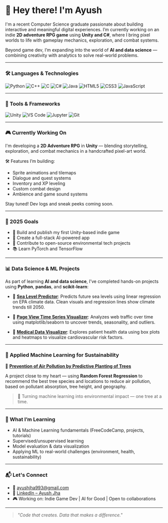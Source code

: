 # 👋 Hey there! I'm Ayush

I'm a recent Computer Science graduate passionate about building interactive and meaningful digital experiences. I’m currently working on an indie **2D adventure RPG game** using **Unity and C#**, where I bring pixel worlds to life with gameplay mechanics, exploration, and combat systems.

Beyond game dev, I’m expanding into the world of **AI and data science** — combining creativity with analytics to solve real-world problems.

---

### 🛠️ Languages & Technologies

![Python](https://img.shields.io/badge/-Python-3776AB?style=for-the-badge&logo=python&logoColor=white)
![C++](https://img.shields.io/badge/-C++-00599C?style=for-the-badge&logo=c%2b%2b&logoColor=white)
![C](https://img.shields.io/badge/-C-000000?style=for-the-badge&logo=c&logoColor=white)
![C#](https://img.shields.io/badge/-C%23-239120?style=for-the-badge&logo=c-sharp&logoColor=white)
![Java](https://img.shields.io/badge/-Java-007396?style=for-the-badge&logo=java&logoColor=white)
![HTML5](https://img.shields.io/badge/-HTML5-E34F26?style=for-the-badge&logo=html5&logoColor=white)
![CSS3](https://img.shields.io/badge/-CSS3-1572B6?style=for-the-badge&logo=css3&logoColor=white)
![JavaScript](https://img.shields.io/badge/-JavaScript-F7DF1E?style=for-the-badge&logo=javascript&logoColor=black)

---

### 🧰 Tools & Frameworks

![Unity](https://img.shields.io/badge/Unity-100000?style=for-the-badge&logo=unity&logoColor=white)
![VS Code](https://img.shields.io/badge/VS_Code-007ACC?style=for-the-badge&logo=visual-studio-code&logoColor=white)
![Jupyter](https://img.shields.io/badge/Jupyter-F37626?style=for-the-badge&logo=jupyter&logoColor=white)
![Git](https://img.shields.io/badge/Git-F05032?style=for-the-badge&logo=git&logoColor=white)


---


### 🎮 Currently Working On

I'm developing a **2D Adventure RPG** in **Unity** — blending storytelling, exploration, and combat mechanics in a handcrafted pixel-art world.

🛠️ Features I’m building:
- Sprite animations and tilemaps
- Dialogue and quest systems
- Inventory and XP leveling
- Custom combat design
- Ambience and game sound systems

Stay tuned! Dev logs and sneak peeks coming soon.

---

### 🎯 2025 Goals

- 📘 Build and publish my first Unity-based indie game
- 🤖 Create a full-stack AI-powered app
- 🌱 Contribute to open-source environmental tech projects
- 📚 Learn PyTorch and TensorFlow


---


### 📊 Data Science & ML Projects

As part of learning **AI and data science**, I’ve completed hands-on projects using **Python**, **pandas**, and **scikit-learn**:

- 🔹 [**Sea Level Predictor**](https://github.com/AyushJ30/Sea-Level-Predictor): Predicts future sea levels using linear regression on EPA climate data. Clean visuals and regression lines show climate trends till 2050.

- 🔹 [**Page View Time Series Visualizer**](https://github.com/AyushJ30/Page-View-Time-Series-Visualizer): Analyzes web traffic over time using matplotlib/seaborn to uncover trends, seasonality, and outliers.

- 🔹 [**Medical Data Visualizer**](https://github.com/AyushJ30/Medical-Data-Visualizer): Explores patient health data using box plots and heatmaps to visualize cardiovascular risk factors.

---

### 🌿 Applied Machine Learning for Sustainability

🧠 [**Prevention of Air Pollution by Predictive Planting of Trees**](https://github.com/AyushJ30/Prevention-of-Air-Polllution-by-Predictive-Planting-of-Trees)

A project close to my heart — using **Random Forest Regression** to recommend the best tree species and locations to reduce air pollution, based on pollutant absorption, tree height, and geography.

> 🌳 Turning machine learning into environmental impact — one tree at a time.

---

### 🤖 What I’m Learning

- AI & Machine Learning fundamentals (FreeCodeCamp, projects, tutorials)
- Supervised/unsupervised learning
- Model evaluation & data visualization
- Applying ML to real-world challenges (environment, health, sustainability)

---

### 📬 Let's Connect

- 📧 ayushjha993@gmail.com  
- 🔗 [LinkedIn – Ayush Jha](www.linkedin.com/in/ayushj30)
- 🎮 Working on: Indie Game Dev | AI for Good | Open to collaborations

---

> _"Code that creates. Data that makes a difference."_  
